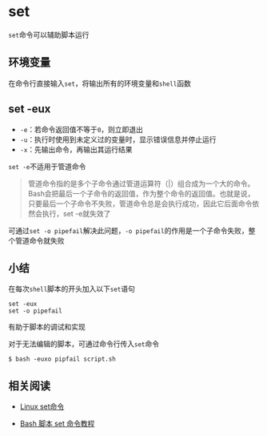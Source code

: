 
# set

`set`命令可以辅助脚本运行

## 环境变量

在命令行直接输入`set`，将输出所有的环境变量和`shell`函数

## set -eux

* `-e`：若命令返回值不等于`0`，则立即退出
* `-u`：执行时使用到未定义过的变量时，显示错误信息并停止运行
* `-x`：先输出命令，再输出其运行结果

`set -e`不适用于管道命令

>管道命令指的是多个子命令通过管道运算符（|）组合成为一个大的命令。Bash会把最后一个子命令的返回值，作为整个命令的返回值。也就是说，只要最后一个子命令不失败，管道命令总是会执行成功，因此它后面命令依然会执行，set -e就失效了

可通过`set -o pipefail`解决此问题，`-o pipefail`的作用是一个子命令失败，整个管道命令就失败

## 小结

在每次`shell`脚本的开头加入以下`set`语句

```
set -eux
set -o pipefail
```

有助于脚本的调试和实现

对于无法编辑的脚本，可通过命令行传入`set`命令

```
$ bash -euxo pipfail script.sh
```

## 相关阅读

* [Linux set命令](https://www.runoob.com/linux/linux-comm-set.html)

* [Bash 脚本 set 命令教程](http://www.ruanyifeng.com/blog/2017/11/bash-set.html?utm_source=tool.lu)
